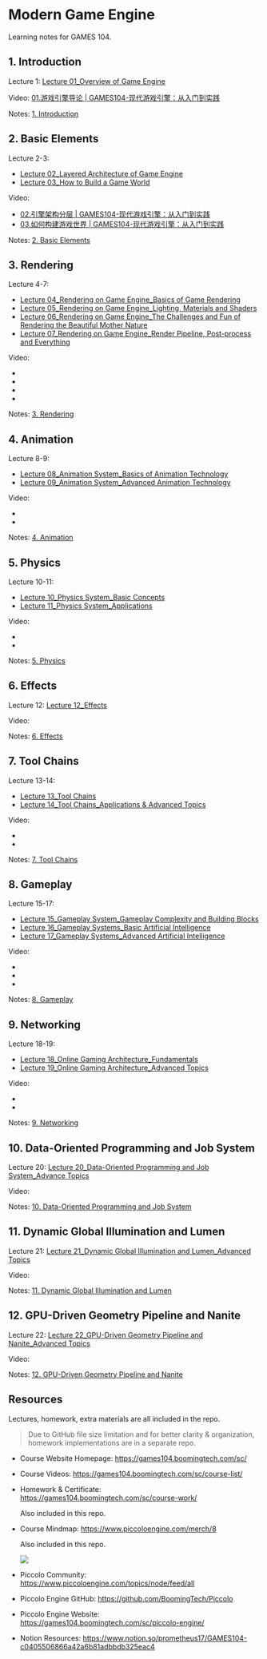 # Modern Game Engine
Learning notes for GAMES 104.



## 1. Introduction

Lecture 1: [Lecture 01_Overview of Game Engine](<./Lecture/Lecture 01_Overview of Game Engine.pdf>)

Video: [01.游戏引擎导论 | GAMES104-现代游戏引擎：从入门到实践](https://www.bilibili.com/video/BV1oU4y1R7Km/?spm_id_from=333.337.search-card.all.click&vd_source=042a9ec4eda603493ce4ec381912c4e7)

Notes: [1. Introduction](<./Notes/1. Introduction.md>)



## 2. Basic Elements

Lecture 2-3:

- [Lecture 02_Layered Architecture of Game Engine](<./Lecture/Lecture 02_Layered Architecture of Game Engine.pdf>)
- [Lecture 03_How to Build a Game World](<./Lecture/Lecture 03_How to Build a Game World.pdf>)

Video:

- [02.引擎架构分层 | GAMES104-现代游戏引擎：从入门到实践](https://www.bilibili.com/video/BV12Z4y1B7th/?spm_id_from=pageDriver&vd_source=042a9ec4eda603493ce4ec381912c4e7)
- [03.如何构建游戏世界 | GAMES104-现代游戏引擎：从入门到实践](https://www.bilibili.com/video/BV1YY4y1p74P/?spm_id_from=333.788&vd_source=042a9ec4eda603493ce4ec381912c4e7)

Notes: [2. Basic Elements](<./Notes/2. Basic Elements.md>)



## 3. Rendering

Lecture 4-7: 

- [Lecture 04_Rendering on Game Engine_Basics of Game Rendering](<./Lecture/Lecture 04_Rendering on Game Engine_Basics of Game Rendering.pdf>)
- [Lecture 05_Rendering on Game Engine_Lighting, Materials and Shaders](<./Lecture/Lecture 05_Rendering on Game Engine_Lighting, Materials and Shaders.pdf>)
- [Lecture 06_Rendering on Game Engine_The Challenges and Fun of Rendering the Beautiful Mother Nature](<./Lecture/Lecture 06_Rendering on Game Engine_The Challenges and Fun of Rendering the Beautiful Mother Nature.pdf>)
- [Lecture 07_Rendering on Game Engine_Render Pipeline, Post-process and Everything](<./Lecture/Lecture 07_Rendering on Game Engine_Render Pipeline, Post-process and Everything.pdf>)

Video:

- []()
- []()
- []()
- []()

Notes: [3. Rendering](<./Notes/3. Rendering.md>)



## 4. Animation

Lecture 8-9: 

- [Lecture 08_Animation System_Basics of Animation Technology](<./Lecture/Lecture 08_Animation System_Basics of Animation Technology.pdf>)
- [Lecture 09_Animation System_Advanced Animation Technology](<./Lecture/Lecture 09_Animation System_Advanced Animation Technology.pdf>)

Video:

- []()
- []()

Notes: [4. Animation](<./Notes/4. Animation.md>)



## 5. Physics

Lecture 10-11: 

- [Lecture 10_Physics System_Basic Concepts](<./Lecture/Lecture 10_Physics System_Basic Concepts.pdf>)
- [Lecture 11_Physics System_Applications](<./Lecture/Lecture 11_Physics System_Applications.pdf>)

Video:

- []()
- []()

Notes: [5. Physics](<./Notes/5. Physics.md>)



## 6. Effects

Lecture 12: [Lecture 12_Effects](<./Lecture/Lecture 12_Effects.pdf>)

Video: []()

Notes: [6. Effects](<./Notes/6. Effects.md>)



## 7. Tool Chains

Lecture 13-14: 

- [Lecture 13_Tool Chains](<./Lecture/Lecture 13_Tool Chains.pdf>)
- [Lecture 14_Tool Chains_Applications & Advanced Topics](<./Lecture/Lecture 14_Tool Chains_Applications & Advanced Topics.pdf>)

Video:

- []()
- []()

Notes: [7. Tool Chains](<./Notes/7. Tool Chains.md>)



## 8. Gameplay

Lecture 15-17: 

- [Lecture 15_Gameplay System_Gameplay Complexity and Building Blocks](<./Lecture/Lecture 15_Gameplay System_Gameplay Complexity and Building Blocks.pdf>)
- [Lecture 16_Gameplay Systems_Basic Artificial Intelligence](<./Lecture/Lecture 16_Gameplay Systems_Basic Artificial Intelligence.pdf>)
- [Lecture 17_Gameplay Systems_Advanced Artificial Intelligence](<./Lecture/Lecture 17_Gameplay Systems_Advanced Artificial Intelligence.pdf>)

Video:

- []()
- []()
- []()

Notes: [8. Gameplay](<./Notes/8. Gameplay.md>)



## 9. Networking

Lecture 18-19: 

- [Lecture 18_Online Gaming Architecture_Fundamentals](<./Lecture/Lecture 18_Online Gaming Architecture_Fundamentals.pdf>)
- [Lecture 19_Online Gaming Architecture_Advanced Topics](<./Lecture/Lecture 19_Online Gaming Architecture_Advanced Topics.pdf>)

Video:

- []()
- []()

Notes: [9. Networking](<./Notes/9. Networking.md>)



## 10. Data-Oriented Programming and Job System

Lecture 20: [Lecture 20_Data-Oriented Programming and Job System_Advance Topics](<./Lecture/Lecture 20_Data-Oriented Programming and Job System_Advance Topics.pdf>)

Video: []()

Notes: [10. Data-Oriented Programming and Job System](<./Notes/10. Data-Oriented Programming and Job System.md>)



## 11. Dynamic Global Illumination and Lumen

Lecture 21: [Lecture 21_Dynamic Global Illumination and Lumen_Advanced Topics](<./Lecture/Lecture 21_Dynamic Global Illumination and Lumen_Advanced Topics.pdf>)

Video: []()

Notes: [11. Dynamic Global Illumination and Lumen](<./Notes/11. Dynamic Global Illumination and Lumen.md>)



## 12. GPU-Driven Geometry Pipeline and Nanite

Lecture 22: [Lecture 22_GPU-Driven Geometry Pipeline and Nanite_Advanced Topics](<./Lecture/Lecture 22_GPU-Driven Geometry Pipeline and Nanite_Advanced Topics.pdf>)

Video: []()

Notes: [12. GPU-Driven Geometry Pipeline and Nanite](<./Notes/12. GPU-Driven Geometry Pipeline and Nanite.md>)



## Resources

Lectures, homework, extra materials are all included in the repo.

> Due to GitHub file size limitation and for better clarity & organization, homework implementations are in a separate repo.

- Course Website Homepage: https://games104.boomingtech.com/sc/

- Course Videos: https://games104.boomingtech.com/sc/course-list/

- Homework & Certificate: https://games104.boomingtech.com/sc/course-work/

  Also included in this repo.

- Course Mindmap: https://www.piccoloengine.com/merch/8

  Also included in this repo.

  ![](<./Game Engine Midmap.png>)

- Piccolo Community: https://www.piccoloengine.com/topics/node/feed/all
- Piccolo Engine GitHub: https://github.com/BoomingTech/Piccolo
- Piccolo Engine Website: https://games104.boomingtech.com/sc/piccolo-engine/
- Notion Resources: https://www.notion.so/prometheus17/GAMES104-c0405506866a42a6b81adbbdb325eac4
